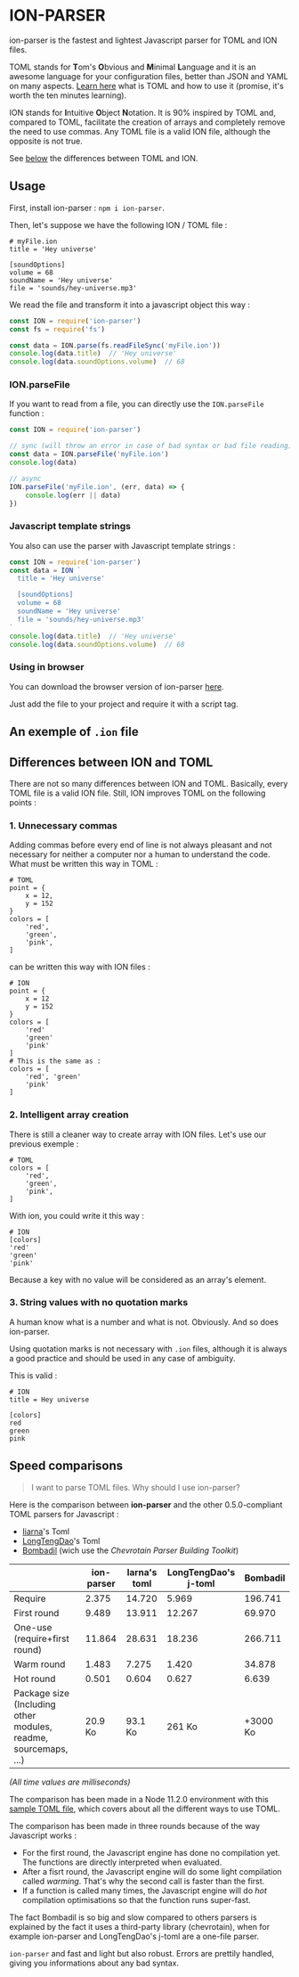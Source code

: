 # ION-PARSER
ion-parser is the fastest and lightest Javascript parser for TOML and ION files.

TOML stands for **T**om's **O**bvious and **M**inimal **L**anguage and it is an awesome language for your configuration files, better than JSON and YAML on many aspects. [Learn here](https://github.com/toml-lang/toml) what is TOML and how to use it (promise, it's worth the ten minutes learning).

ION stands for **I**ntuitive **O**bject **N**otation. It is 90% inspired by TOML and, compared to TOML, facilitate the creation of arrays and completely remove the need to use commas. Any TOML file is a valid ION file, although the opposite is not true.

See [below](#ion) the differences between TOML and ION.


## Usage
First, install ion-parser : `npm i ion-parser`.

Then, let's suppose we have the following ION / TOML file :

```
# myFile.ion
title = 'Hey universe'

[soundOptions]
volume = 68
soundName = 'Hey universe'
file = 'sounds/hey-universe.mp3'
```

We read the file and transform it into a javascript object this way :

```javascript
const ION = require('ion-parser')
const fs = require('fs')

const data = ION.parse(fs.readFileSync('myFile.ion'))
console.log(data.title)  // 'Hey universe'
console.log(data.soundOptions.volume)  // 68
```

### ION.parseFile
If you want to read from a file, you can directly use the `ION.parseFile` function :

```javascript
const ION = require('ion-parser')

// sync (will throw an error in case of bad syntax or bad file reading)
const data = ION.parseFile('myFile.ion')
console.log(data)

// async
ION.parseFile('myFile.ion', (err, data) => {
	console.log(err || data)
})
```


### Javascript template strings
You also can use the parser with Javascript template strings :

```javascript
const ION = require('ion-parser')
const data = ION `
  title = 'Hey universe'

  [soundOptions]
  volume = 68
  soundName = 'Hey universe'
  file = 'sounds/hey-universe.mp3'
`
console.log(data.title)  // 'Hey universe'
console.log(data.soundOptions.volume)  // 68
```


### Using in browser
You can download the browser version of ion-parser [here](). 

Just add the file to your project and require it with a script tag.

## An exemple of `.ion` file


## <a name="ion"></a>Differences between ION and TOML
There are not so many differences between ION and TOML. Basically, every TOML file is a valid ION file. Still, ION improves TOML on the following points :

### 1. Unnecessary commas
Adding commas before every end of line is not always pleasant and not necessary for neither a computer nor a human to understand the code. What must be written this way in TOML :

```
# TOML
point = {
	x = 12,
	y = 152
}
colors = [
	'red',
	'green',
	'pink',
]
```
can be written this way with ION files :
```
# ION
point = {
	x = 12
	y = 152
}
colors = [
	'red'
	'green'
	'pink'
]
# This is the same as :
colors = [
	'red', 'green'
	'pink'
]
```

### 2. Intelligent array creation
There is still a cleaner way to create array with ION files. Let's use our previous exemple :

```
# TOML
colors = [
	'red',
	'green',
	'pink',
]
```

With ion, you could write it this way :

```
# ION
[colors]
'red'
'green'
'pink'
```

Because a key with no value will be considered as an array's element.


### 3. String values with no quotation marks
A human know what is a number and what is not. Obviously. And so does ion-parser.

Using quotation marks is not necessary with `.ion` files, although it is always a good practice and should be used in any case of ambiguity.

This is valid :

```
# ION
title = Hey universe 

[colors]
red
green
pink
```


## Speed comparisons
> I want to parse TOML files. Why should I use ion-parser?

Here is the comparison between **ion-parser** and the other 0.5.0-compliant TOML parsers for Javascript :

- [Iiarna](https://www.npmjs.com/package/@iarna/toml)'s Toml
- [LongTengDao](https://www.npmjs.com/package/@iarna/toml)'s Toml
- [Bombadil](https://www.npmjs.com/package/@iarna/toml) (wich use the *Chevrotain Parser Building Toolkit*)

|                                                                 | ion-parser | Iarna's toml | LongTengDao's j-toml | Bombadil |
|-----------------------------------------------------------------|------------|--------------|----------------------|----------|
| Require                                                         | 2.375      | 14.720       | 5.969                | 196.741  |
| First round                                                     | 9.489      | 13.911       | 12.267               | 69.970   |
| One-use (require+first round)                                   | 11.864     | 28.631       | 18.236               | 266.711  |
| Warm round                                                      | 1.483      | 7.275        | 1.420                | 34.878   |
| Hot round                                                       | 0.501      | 0.604        | 0.627                | 6.639    |
| Package size (Including other modules, readme, sourcemaps, ...) | 20.9 Ko    | 93.1 Ko      | 261 Ko               | +3000 Ko |

*(All time values are milliseconds)*

The comparison has been made in a Node 11.2.0 environment with this [sample TOML file](https://gist.github.com/robmuh/7966da29024c075349a963840e2298b2), which covers about all the different ways to use TOML.

The comparison has been made in three rounds because of the way Javascript works :

* For the first round, the Javascript engine has done no compilation yet. The functions are directly interpreted when evaluated.
* After a fisrt round, the Javascript engine will do some light compilation called *warming*. That's why the second call is faster than the first.
* If a function is called many times, the Javascript engine will do *hot* compilation optimisations so that the function runs super-fast.

The fact Bombadil is so big and slow compared to others parsers is explained by the fact it uses a third-party library (chevrotain), when for example ion-parser and LongTengDao's j-toml are a one-file parser.

`ion-parser` and fast and light but also robust. Errors are prettily handled, giving you informations about any bad syntax.

